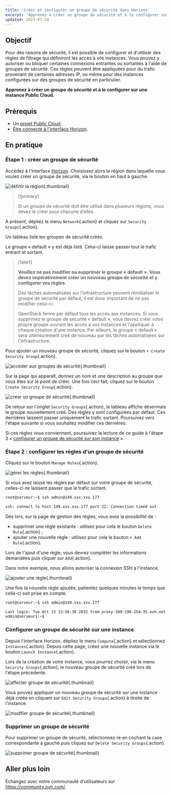 ```yaml
---
title: 'Créer et configurer un groupe de sécurité dans Horizon'
excerpt: 'Apprenez à créer un groupe de sécurité et à le configurer sur une instance Public Cloud'
updated: 2023-07-24
---
```


## Objectif

Pour des raisons de sécurité, il est possible de configurer et d'utiliser des règles de filtrage qui définiront les accès à vos instances. Vous pouvez y autoriser ou bloquer certaines connexions entrantes ou sortantes à l'aide de groupes de sécurité. Ces règles peuvent être appliquées pour du trafic provenant de certaines adresses IP, ou même pour des instances configurées sur des groupes de sécurité en particulier.

**Apprenez à créer un groupe de sécurité et à le configurer sur une instance Public Cloud.**

## Prérequis

- Un [projet Public Cloud](https://www.ovhcloud.com/fr-ca/public-cloud/).
- [Être connecté à l'interface Horizon](create_and_delete_a_user1.).

## En pratique

### Étape 1 : créer un groupe de sécurité

Accédez à l'interface [Horizon](create_and_delete_a_user1.). Choisissez alors la région dans laquelle vous voulez créer un groupe de sécurité, via le bouton en haut à gauche.

![définir la région](security-group0.png){.thumbnail}

> [!primary]
>
> Si un groupe de sécurité doit être utilisé dans plusieurs régions, vous devez le créer pour chacune d’elles.
>

A présent, dépliez le menu `Network`{.action} et cliquez sur `Security Groups`{.action}. 

Un tableau liste les groupes de sécurité créés. 

Le groupe « default » y est déjà listé. Celui-ci laisse passer tout le trafic entrant et sortant.

> [!alert]
>
> **Veuillez ne pas modifier ou supprimer le groupe « default ». Vous devez impérativement créer un nouveau groupe de sécurité et y configurer vos règles.**
>
> Des tâches automatisées sur l'infrastructure peuvent réinitialiser le groupe de sécurité par défaut, il est donc important de ne pas modifier celui-ci.
>
> OpenStack ferme par défaut tous les accès aux instances. Si vous supprimez le groupe de sécurité « default », vous devrez créer votre propre groupe ouvrant les accès à vos instances et l'appliquer à chaque création d'une instance. Par ailleurs, le groupe « default » sera ultérieurement créé de nouveau par les tâches automatisées sur l'infrastructure.
>

Pour ajouter un nouveau groupe de sécurité, cliquez sur le bouton `+ Create Security Group`{.action}.

![accéder aux groupes de sécurité](security-group1.png){.thumbnail}

Sur la page qui apparaît, donnez un nom et une description au groupe que vous êtes sur le point de créer. Une fois ceci fait, cliquez sur le bouton `Create Security Group`{.action}.

![créer un groupe de sécurité](security-group2.png){.thumbnail}

De retour sur l'onglet `Security Groups`{.action}, le tableau affiche désormais le groupe nouvellement créé. Des règles y sont configurées par défaut. Ces dernières laissent passer uniquement le trafic sortant. Poursuivez vers l'étape suivante si vous souhaitez modifier ces dernières.

Si ces règles vous conviennent, poursuivez la lecture de ce guide à l'étape 3 « [configurer un groupe de sécurité sur son instance](#instance-security-group.) ».

### Étape 2 : configurer les règles d'un groupe de sécurité

Cliquez sur le bouton `Manage Rules`{.action}.

![gérer les règles](security-group3.png){.thumbnail}

Si vous avez laissé les règles par défaut sur votre groupe de sécurité, celles-ci ne laissent passer que le trafic sortant.

```bash
root@serveur:~$ ssh admin@149.xxx.xxx.177

ssh: connect to host 149.xxx.xxx.177 port 22: Connection timed out
```

Dès lors, sur la page de gestion des règles, vous avez la possibilité de :

- supprimer une règle existante : utilisez pour cela le bouton `Delete Rule`{.action} ;
- ajouter une nouvelle règle : utilisez pour cela le bouton `+ Add Rule`{.action}.

Lors de l'ajout d'une règle, vous devrez compléter les informations demandées puis cliquer sur `Add`{.action}.

Dans notre exemple, nous allons autoriser la connexion SSH à l'instance.

![ajouter une règle](security-group4.png){.thumbnail}

Une fois la nouvelle règle ajoutée, patientez quelques minutes le temps que celle-ci soit prise en compte.

```bash
root@serveur:~$ ssh admin@149.xxx.xxx.177

Last login: Tue Oct 13 13:56:30 2015 from proxy-109-190-254-35.ovh.net
admin@serveur1:~$
```

### Configurer un groupe de sécurité sur une instance <a name="instance-security-group"></a>

Depuis l'interface Horizon, dépliez le menu `Compute`{.action} et sélectionnez `Instances`{.action}. Depuis cette page, créez une nouvelle instance via le bouton `Launch Instance`{.action}.

Lors de la création de votre instance, vous pourrez choisir, via le menu `Security Groups`{.action}, le nouveau groupe de sécurité créé lors de l'étape précédente.

![affecter groupe de sécurité](security-group5.png){.thumbnail}

Vous pouvez appliquer un nouveau groupe de sécurité sur une instance déjà créée en cliquant sur `Edit Security Groups`{.action} à droite de l'instance.

![modifier groupe de sécurité](security-group6.png){.thumbnail}

### Supprimer un groupe de sécurité

Pour supprimer un groupe de sécurité, sélectionnez-le en cochant la case correspondante à gauche puis cliquez sur `Delete Security Groups`{.action}.

![supprimer groupe de sécurité](security-group7.png){.thumbnail}

## Aller plus loin

Échangez avec notre communauté d'utilisateurs sur <https://community.ovh.com/>.
